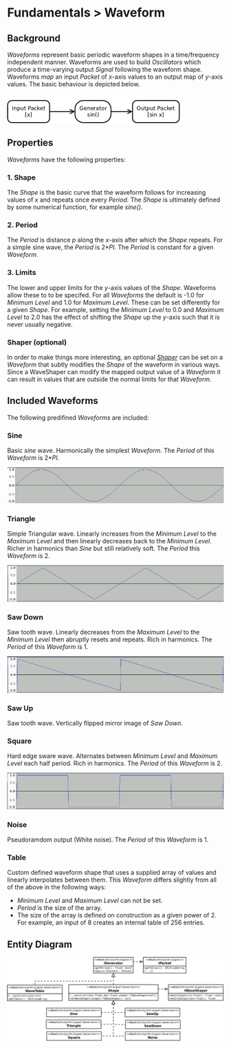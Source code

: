 # Fundamentals > Waveform

## Background

_Waveforms_ represent basic periodic waveform shapes in a time/frequency independent manner. Waveforms are used to build _Oscillators_ which produce a time-varying output _Signal_ following the waveform shape. Waveforms _map_ an input _Packet_ of _x_-axis values to an output map of _y_-axis values. The basic behaviour is depicted below.

![behaviour](./images/waveform/behaviour.png)

## Properties

_Waveforms_ have the following properties:

### 1. Shape

The _Shape_ is the basic curve that the waveform follows for increasing values of _x_ and repeats once every _Period_. The _Shape_ is ultimately defined by some numerical function, for example _sine()_.

### 2. Period

The _Period_ is distance _p_ along the _x_-axis after which the _Shape_ repeats. For a simple sine wave, the _Period_ is 2*_PI_. The _Period_ is constant for a given _Waveform_.

### 3. Limits

The lower and upper limits for the _y_-axis values of the _Shape_. Waveforms allow these to to be specifed. For all _Waveforms_ the default is -1.0 for _Minimum Level_ and 1.0 for _Maximum Level_. These can be set differently for a given _Shape_. For example, setting the _Minimum Level_ to 0.0 and _Maximum Level_ to 2.0 has the effect of shifting the _Shape_ up the _y_-axis such that it is never usually negative.

### Shaper (optional)

In order to make things more interesting, an optional [_Shaper_](./Shaper.md) can be set on a _Waveform_ that subtly modifies the _Shape_ of the waveform in various ways. Since a WaveShaper can modify the mapped output value of a _Waveform_ it can result in values that are outside the normal limits for that _Waveform_.

## Included Waveforms

The following predifined _Waveforms_ are included:

### Sine

Basic _sine_ wave. Harmonically the simplest _Waveform_. The _Period_ of this _Waveform_ is 2*_PI_.

![sine](./images/waveform/sine.png)

### Triangle

Simple Triangular wave. Linearly increases from the _Minimum Level_ to the _Maximum Level_ and then linearly decreases back to the _Minimum Level_. Richer in harmonics than _Sine_ but still relatively soft. The _Period_ this _Waveform_ is 2.

![triangle](./images/waveform/triangle.png)

### Saw Down

Saw tooth wave. Linearly decreases from the _Maximum Level_ to the _Minimum Level_ then abruptly resets and repeats. Rich in harmonics. The _Period_ of this _Waveform_ is 1.

![saw](./images/waveform/sawdown.png)

### Saw Up

Saw tooth wave. Vertically flipped mirror image of _Saw Down_.

### Square

Hard edge sware wave. Alternates between _Minimum Level_ and _Maximum Level_ each half period. Rich in harmonics. The _Period_ of this _Waveform_ is 2.

![saw](./images/waveform/square.png)


### Noise

Pseudoramdom output (White noise). The _Period_ of this _Waveform_ is 1.

### Table

Custom defined waveform shape that uses a supplied array of values and linearly interpolates between them. This _Waveform_ differs slightly from all of the above in the following ways:
- _Minimum Level_ and _Maximum Level_ can not be set.
- _Period_ is the size of the array.
- The size of the array is defined on construction as a given power of 2. For example, an input of 8 creates an internal table of 256 entries.

## Entity Diagram

![class layout](./images/waveform/classes.png)
